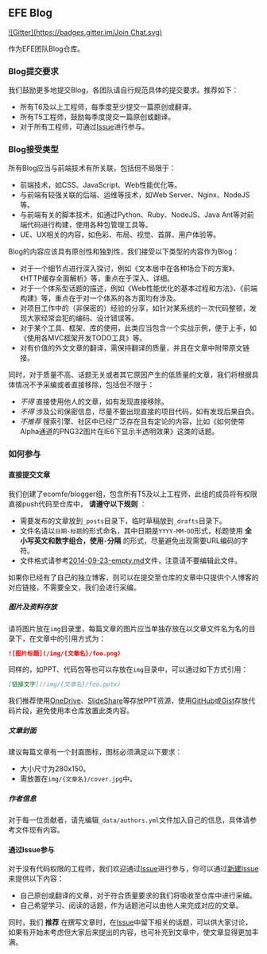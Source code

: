 ## EFE Blog
[![Gitter](https://badges.gitter.im/Join Chat.svg)](https://gitter.im/ecomfe/blog?utm_source=badge&utm_medium=badge&utm_campaign=pr-badge&utm_content=badge)

作为EFE团队Blog仓库。

### Blog提交要求

我们鼓励更多地提交Blog，各团队请自行规范具体的提交要求。推荐如下：

- 所有T6及以上工程师，每季度至少提交一篇原创或翻译。
- 所有T5工程师，鼓励每季度提交一篇原创或翻译。
- 对于所有工程师，可通过[Issue](https://github.com/ecomfe/blog/issues)进行参与。

### Blog接受类型

所有Blog应当与前端技术有所关联，包括但不局限于：

- 前端技术，如CSS、JavaScript、Web性能优化等。
- 与前端有较强关联的后端、运维等技术，如Web Server、Nginx、NodeJS等。
- 与前端有关的脚本技术，如通过Python、Ruby、NodeJS、Java Ant等对前端代码进行构建，使用各种包管理工具等。
- UE、UX相关的内容，如色彩、布局、视觉、首屏、用户体验等。

Blog的内容应该具有原创性和独到性，我们接受以下类型的内容作为Blog：

- 对于一个细节点进行深入探讨，例如《文本居中在各种场合下的方案》、《HTTP缓存全面解析》等，重点在于深入、详细。
- 对于一个体系型话题的描述，例如《Web性能优化的基本过程和方法》、《前端构建》等，重点在于对一个体系的各方面均有涉及。
- 对项目工作中的（非保密的）经验的分享，如针对某系统的一次代码整顿，发现大家经常会犯的编码、设计错误等。
- 对于某个工具、框架、库的使用，此类应当包含一个实战示例，便于上手，如《使用各MVC框架开发TODO工具》等。
- 对有价值的外文文章的翻译，需保持翻译的质量，并且在文章中附带原文链接。

同时，对于质量不高、话题无关或者其它原因产生的低质量的文章，我们将根据具体情况不予采编或者直接移除，包括但不限于：

- *不得* 直接使用他人的文章，如有发现直接移除。
- *不得* 涉及公司保密信息，尽量不要出现直接的项目代码，如有发现后果自负。
- *不推荐* 搜索引擎、社区中已经广泛存在且有定论的内容，比如《如何使带Alpha通道的PNG32图片在IE6下显示半透明效果》这类的话题。

### 如何参与

#### 直接提交文章

我们创建了ecomfe/blogger组，包含所有T5及以上工程师，此组的成员将有权限直接push代码至仓库中， **请遵守以下规则** ：

- 需要发布的文章放到`_posts`目录下，临时草稿放到`_drafts`目录下。
- 文件名请以`日期-标题`的形式命名，其中日期是`YYYY-MM-DD`形式，标题使用 **全小写英文和数字组合，使用`-`分隔** 的形式，尽量避免出现需要URL编码的字符。
- 文件格式请参考[2014-09-23-empty.md](https://github.com/ecomfe/blog/blob/master/_posts/2014-09-23-empty.md)文件，注意请不要编辑此文件。

如果你已经有了自己的独立博客，则可以在提交至仓库的文章中只提供个人博客的对应链接，不需要全文，我们会进行采编。

##### 图片及资料存放

请将图片放在`img`目录里，每篇文章的图片应当单独存放在以文章文件名为名的目录下，在文章中的引用方式为：

```markdown
![图片标题](/img/{文章名}/foo.png)
```

同样的，如PPT、代码包等也可以存放在`img`目录中，可以通过如下方式引用：

```markdown
[链接文字](/img/{文章名}/foo.pptx)
```

我们推荐使用[OneDrive](http://onedrive.live.com)、[SlideShare](http://slideshare.net)等存放PPT资源，使用[GitHub](https://github.com)或[Gist](https://gist.github.com)存放代码片段，避免使用本仓库放置此类内容。

##### 文章封面

建议每篇文章有一个封面图标，图标必须满足以下要求：

- 大小尺寸为280x150。
- 需放置在`img/{文章名}/cover.jpg`中。

##### 作者信息

对于每一位贡献者，请先编辑`_data/authors.yml`文件加入自己的信息，具体请参考文件现有内容。

#### 通过Issue参与

对于没有代码权限的工程师，我们欢迎通过[Issue](https://github.com/ecomfe/blog/issues)进行参与，你可以通过[新建Issue](https://github.com/ecomfe/blog/issues/new)来提供以下内容：

- 自己原创或翻译的文章，对于符合质量要求的我们将吸收至仓库中进行采编。
- 自己希望学习、阅读的话题，作为话题池可以由他人来完成对应的文章。

同时，我们 **推荐** 在撰写文章时，在[Issue](https://github.com/ecomfe/blog/issues)中留下相关的话题，可以供大家讨论，如果有开始未考虑但大家后来提出的内容，也可补充到文章中，使文章显得更加丰满。
